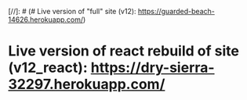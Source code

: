 [//]: # (# Live version of "full" site (v12): https://guarded-beach-14626.herokuapp.com/)

# Live version of react rebuild of site (v12_react): https://dry-sierra-32297.herokuapp.com/
